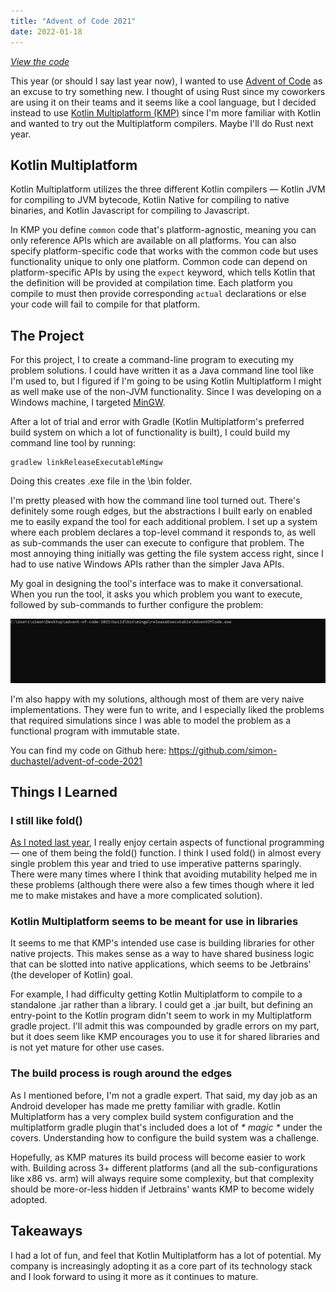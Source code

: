 ```yaml
---
title: "Advent of Code 2021"
date: 2022-01-18
---
```


_[View the code](https://github.com/simon-duchastel/advent-of-code-2021)_

This year (or should I say last year now), I wanted to use [Advent of Code](https://adventofcode.com) as an excuse to try something new. I thought of using Rust since my coworkers are using it on their teams and it seems like a cool language, but I decided instead to use [Kotlin Multiplatform (KMP)](https://kotlinlang.org/docs/multiplatform.html) since I'm more familiar with Kotlin and wanted to try out the Multiplatform compilers. Maybe I'll do Rust next year.

## Kotlin Multiplatform

Kotlin Multiplatform utilizes the three different Kotlin compilers — Kotlin JVM for compiling to JVM bytecode, Kotlin Native for compiling to native binaries, and Kotlin Javascript for compiling to Javascript.

 In KMP you define `common` code that's platform-agnostic, meaning you can only reference APIs which are available on all platforms. You can also specify platform-specific code that works with the common code but uses functionality unique to only one platform. Common code can depend on platform-specific APIs by using the `expect` keyword, which tells Kotlin that the definition will be provided at compilation time. Each platform you compile to must then provide corresponding `actual` declarations or else your code will fail to compile for that platform.

## The Project

For this project, I to create a command-line program to executing my problem solutions. I could have written it as a Java command line tool like I'm used to, but I figured if I'm going to be using Kotlin Multiplatform I might as well make use of the non-JVM functionality. Since I was developing on a Windows machine, I targeted [MinGW](https://en.wikipedia.org/wiki/MinGW).

After a lot of trial and error with Gradle (Kotlin Multiplatform's preferred build system on which a lot of functionality is built), I could build my command line tool by running:
```
gradlew linkReleaseExecutableMingw
```

Doing this creates .exe file in the \bin folder.

I'm pretty pleased with how the command line tool turned out. There's definitely some rough edges, but the abstractions I built early on enabled me to easily expand the tool for each additional problem. I set up a system where each problem declares a top-level command it responds to, as well as sub-commands the user can execute to configure that problem. The most annoying thing initially was getting the file system access right, since I had to use native Windows APIs rather than the simpler Java APIs.

My goal in designing the tool's interface was to make it conversational. When you run the tool, it asks you which problem you want to execute, followed by sub-commands to further configure the problem:

![Command Line Tool In Action](command-line.gif#center "Command Line Tool")

I'm also happy with my solutions, although most of them are very naive implementations. They were fun to write, and I especially liked the problems that required simulations since I was able to model the problem as a functional program with immutable state.

You can find my code on Github here: https://github.com/simon-duchastel/advent-of-code-2021

## Things I Learned

### I still like fold()

[As I noted last year](/posts/older-projects#advent-of-code-2020), I really enjoy certain aspects of functional programming — one of them being the fold() function. I think I used fold() in almost every single problem this year and tried to use imperative patterns sparingly. There were many times where I think that avoiding mutability helped me in these problems (although there were also a few times though where it led me to make mistakes and have a more complicated solution).

### Kotlin Multiplatform seems to be meant for use in libraries

It seems to me that KMP's intended use case is building libraries for other native projects. This makes sense as a way to have shared business logic that can be slotted into native applications, which seems to be Jetbrains' (the developer of Kotlin) goal.

For example, I had difficulty getting Kotlin Multiplatform to compile to a standalone .jar rather than a library. I could get a .jar built, but defining an entry-point to the Kotlin program didn't seem to work in my Multiplatform gradle project. I'll admit this was compounded by gradle errors on my part, but it does seem like KMP encourages you to use it for shared libraries and is not yet mature for other use cases.

### The build process is rough around the edges

As I mentioned before, I'm not a gradle expert. That said, my day job as an Android developer has made me pretty familiar with gradle. Kotlin Multiplatform has a very complex build system configuration and the multiplatform gradle plugin that's included does a lot of _* magic *_ under the covers. Understanding how to configure the build system was a challenge.

Hopefully, as KMP matures its build process will become easier to work with. Building across 3+ different platforms (and all the sub-configurations like x86 vs. arm) will always require some complexity, but that complexity should be more-or-less hidden if Jetbrains' wants KMP to become widely adopted.

## Takeaways

I had a lot of fun, and feel that Kotlin Multiplatform has a lot of potential. My company is increasingly adopting it as a core part of its technology stack and I look forward to using it more as it continues to mature.